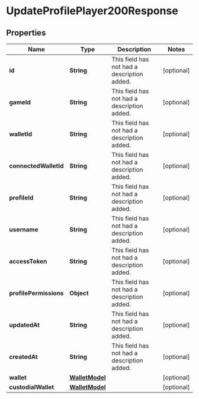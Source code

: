 

# UpdateProfilePlayer200Response


## Properties

| Name | Type | Description | Notes |
|------------ | ------------- | ------------- | -------------|
|**id** | **String** | This field has not had a description added. |  [optional] |
|**gameId** | **String** | This field has not had a description added. |  [optional] |
|**walletId** | **String** | This field has not had a description added. |  [optional] |
|**connectedWalletId** | **String** | This field has not had a description added. |  [optional] |
|**profileId** | **String** | This field has not had a description added. |  [optional] |
|**username** | **String** | This field has not had a description added. |  [optional] |
|**accessToken** | **String** | This field has not had a description added. |  [optional] |
|**profilePermissions** | **Object** | This field has not had a description added. |  [optional] |
|**updatedAt** | **String** | This field has not had a description added. |  [optional] |
|**createdAt** | **String** | This field has not had a description added. |  [optional] |
|**wallet** | [**WalletModel**](WalletModel.md) |  |  [optional] |
|**custodialWallet** | [**WalletModel**](WalletModel.md) |  |  [optional] |




